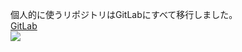 個人的に使うリポジトリはGitLabにすべて移行しました。<br>
[GitLab](https://gitlab.com/Yokohide0317)
<br>
<img src="https://i1.wp.com/nobon.me/wp-content/uploads/2016/02/tumblr_o1lcumzQ0P1uf9lyxo1_500.gif?fit=500%2C315&ssl=1">
<!--
**Yokohide0317/Yokohide0317** is a ✨ _special_ ✨ repository because its `README.md` (this file) appears on your GitHub profile.

Here are some ideas to get you started:

- 🔭 I’m currently working on ...
- 🌱 I’m currently learning ...
- 👯 I’m looking to collaborate on ...
- 🤔 I’m looking for help with ...
- 💬 Ask me about ...
- 📫 How to reach me: ...
- 😄 Pronouns: ...
- ⚡ Fun fact: ...
-->
